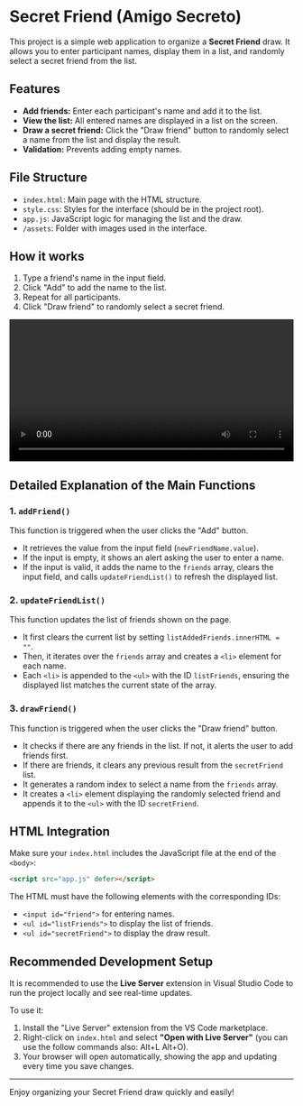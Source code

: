 # Secret Friend (Amigo Secreto)

This project is a simple web application to organize a **Secret Friend** draw. It allows you to enter participant names, display them in a list, and randomly select a secret friend from the list.

## Features

- **Add friends:** Enter each participant's name and add it to the list.
- **View the list:** All entered names are displayed in a list on the screen.
- **Draw a secret friend:** Click the "Draw friend" button to randomly select a name from the list and display the result.
- **Validation:** Prevents adding empty names.

## File Structure

- `index.html`: Main page with the HTML structure.
- `style.css`: Styles for the interface (should be in the project root).
- `app.js`: JavaScript logic for managing the list and the draw.
- `/assets`: Folder with images used in the interface.

## How it works

1. Type a friend's name in the input field.
2. Click "Add" to add the name to the list.
3. Repeat for all participants.
4. Click "Draw friend" to randomly select a secret friend.

[<video src="/how-it-works-demo.mp4" controls width="100%">
  Your browser does not support the video tag.
</video>](https://github.com/user-attachments/assets/4bff9caa-dcd7-4856-b7e9-4f36f28296b7)

## Detailed Explanation of the Main Functions

### 1. `addFriend()`

This function is triggered when the user clicks the "Add" button.  

- It retrieves the value from the input field (`newFriendName.value`).
- If the input is empty, it shows an alert asking the user to enter a name.
- If the input is valid, it adds the name to the `friends` array, clears the input field, and calls `updateFriendList()` to refresh the displayed list.

### 2. `updateFriendList()`

This function updates the list of friends shown on the page.

- It first clears the current list by setting `listAddedFriends.innerHTML = ""`.
- Then, it iterates over the `friends` array and creates a `<li>` element for each name.
- Each `<li>` is appended to the `<ul>` with the ID `listFriends`, ensuring the displayed list matches the current state of the array.

### 3. `drawFriend()`

This function is triggered when the user clicks the "Draw friend" button.

- It checks if there are any friends in the list. If not, it alerts the user to add friends first.
- If there are friends, it clears any previous result from the `secretFriend` list.
- It generates a random index to select a name from the `friends` array.
- It creates a `<li>` element displaying the randomly selected friend and appends it to the `<ul>` with the ID `secretFriend`.

## HTML Integration

Make sure your `index.html` includes the JavaScript file at the end of the `<body>`:

```html
<script src="app.js" defer></script>
```

The HTML must have the following elements with the corresponding IDs:

- `<input id="friend">` for entering names.
- `<ul id="listFriends">` to display the list of friends.
- `<ul id="secretFriend">` to display the draw result.

## Recommended Development Setup

It is recommended to use the **Live Server** extension in Visual Studio Code to run the project locally and see real-time updates.

To use it:

1. Install the "Live Server" extension from the VS Code marketplace.
2. Right-click on `index.html` and select **"Open with Live Server"** (you can use the follow commands also: Alt+L Alt+O).
3. Your browser will open automatically, showing the app and updating every time you save changes.

---

Enjoy organizing your Secret Friend draw quickly and easily!
